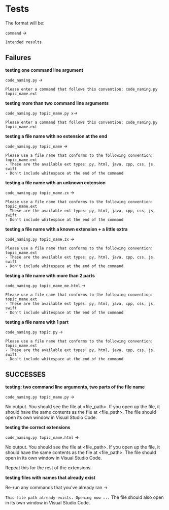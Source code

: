 # Tests
The format will be: 

`command` -> 
```
Intended results
```

## Failures
**testing one command line argument**

`code_naming.py` -> 
```
Please enter a command that follows this convention: code_naming.py topic_name.ext
```

**testing more than two command line arguments**

`code_naming.py topic_name.py x`-> 
```
Please enter a command that follows this convention: code_naming.py topic_name.ext
```

**testing a file name with no extension at the end**

`code_naming.py topic_name` ->
```
Please use a file name that conforms to the following convention: topic_name.ext
- These are the available ext types: py, html, java, cpp, css, js, swift
- Don't include whitespace at the end of the command
```

**testing a file name with an unknown extension**

`code_naming.py topic_name.zx` ->
```
Please use a file name that conforms to the following convention: topic_name.ext
- These are the available ext types: py, html, java, cpp, css, js, swift
- Don't include whitespace at the end of the command
```

**testing a file name with a known extension + a little extra**

`code_naming.py topic_name.zx` ->
```
Please use a file name that conforms to the following convention: topic_name.ext
- These are the available ext types: py, html, java, cpp, css, js, swift
- Don't include whitespace at the end of the command
```

**testing a file name with more than 2 parts**

`code_naming.py topic_name_me.html` ->
```
Please use a file name that conforms to the following convention: topic_name.ext
- These are the available ext types: py, html, java, cpp, css, js, swift
- Don't include whitespace at the end of the command
```

**testing a file name with 1 part**

`code_naming.py topic.py` ->
```
Please use a file name that conforms to the following convention: topic_name.ext
- These are the available ext types: py, html, java, cpp, css, js, swift
- Don't include whitespace at the end of the command
```

## SUCCESSES

**testing: two command line arguments, two parts of the file name**

`code_naming.py topic_name.py` ->

No output. You should see the file at <file_path>. If you open up the file, it should have the same contents as the file at <file_path>. The file should open its own window in Visual Studio Code.

**testing the correct extensions**

`code_naming.py topic_name.html` ->

No output. You should see the file at <file_path>. If you open up the file, it should have the same contents as the file at <file_path>. The file should open in its own window in Visual Studio Code.

Repeat this for the rest of the extensions.

**testing files with names that already exist**

Re-run any commands that you've already ran ->

`This file path already exists. Opening now ...`
The file should also open in its own window in Visual Studio Code.
